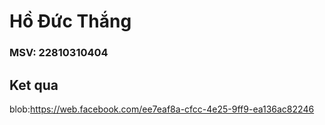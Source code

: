# Hồ Đức Thắng
### MSV: 22810310404
## Ket qua

blob:https://web.facebook.com/ee7eaf8a-cfcc-4e25-9ff9-ea136ac82246
